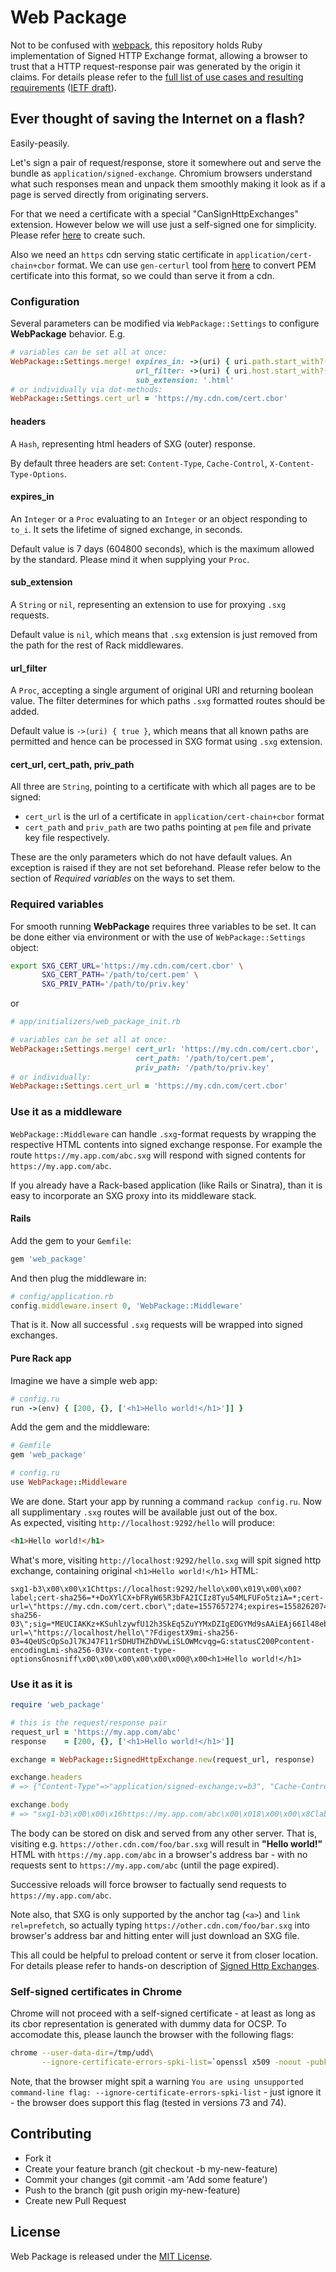 # Web Package
Not to be confused with [webpack](https://webpack.js.org), this repository holds Ruby implementation of Signed HTTP Exchange format, allowing a browser to trust that a HTTP request-response pair was generated by the origin it claims. For details please refer to the [full list of use cases and resulting requirements](https://wicg.github.io/webpackage/draft-yasskin-webpackage-use-cases.html) ([IETF draft](https://tools.ietf.org/html/draft-yasskin-webpackage-use-cases)).

## Ever thought of saving the Internet on a flash?

Easily-peasily.

Let's sign a pair of request/response, store it somewhere out and serve the bundle as `application/signed-exchange`. Chromium browsers understand what such responses mean and unpack them smoothly making it look as if a page is served directly from originating servers.

For that we need a certificate with a special "CanSignHttpExchanges" extension. However below we will use just a self-signed one for simplicity. Please refer [here](https://github.com/WICG/webpackage/tree/master/go/signedexchange#creating-our-first-signed-exchange) to create such.

Also we need an `https` cdn serving static certificate in `application/cert-chain+cbor` format. We can use `gen-certurl` tool from [here](https://github.com/WICG/webpackage/tree/master/go/signedexchange#creating-our-first-signed-exchange) to convert PEM certificate into this format, so we could than serve it from a cdn.

### Configuration

Several parameters can be modified via `WebPackage::Settings` to configure **WebPackage** behavior.
E.g.
```ruby
# variables can be set all at once:
WebPackage::Settings.merge! expires_in: ->(uri) { uri.path.start_with?('/news') ? 7.days : 1.day },
                            url_filter: ->(uri) { uri.host.start_with?('amp') },
                            sub_extension: '.html'
# or individually via dot-methods:
WebPackage::Settings.cert_url = 'https://my.cdn.com/cert.cbor'
```

#### headers
A `Hash`, representing html headers of SXG (outer) response.

By default three headers are set: `Content-Type`, `Cache-Control`, `X-Content-Type-Options`.

#### expires_in
An `Integer` or a `Proc` evaluating to an `Integer` or an object responding to `to_i`. It sets the lifetime of signed exchange, in seconds.

Default value is 7 days (604800 seconds), which is the maximum allowed by the standard. Please mind it when supplying your `Proc`.

#### sub_extension
A `String` or `nil`, representing an extension to use for proxying `.sxg` requests.

Default value is `nil`, which means that `.sxg` extension is just removed from the path for the rest of Rack middlewares.

#### url_filter
A `Proc`, accepting a single argument of original URI and returning boolean value. The filter determines for which paths `.sxg` formatted routes should be added.

Default value is `->(uri) { true }`, which means that all known paths are permitted and hence can be processed in SXG format using `.sxg` extension.

#### cert_url, cert_path, priv_path

All three are `String`, pointing to a certificate with which all pages are to be signed:
  - `cert_url` is the url of a certificate in `application/cert-chain+cbor` format
  - `cert_path` and `priv_path` are two paths pointing at `pem` file and private key file respectively.

These are the only parameters which do not have default values. An exception is raised if they are not set beforehand. Please refer below to the section of _Required variables_ on the ways to set them.

### Required variables

For smooth running **WebPackage** requires three variables to be set. It can be done either via environment or with the use of `WebPackage::Settings` object:
```bash
export SXG_CERT_URL='https://my.cdn.com/cert.cbor' \
       SXG_CERT_PATH='/path/to/cert.pem' \
       SXG_PRIV_PATH='/path/to/priv.key'
```
or
```ruby
# app/initializers/web_package_init.rb

# variables can be set all at once:
WebPackage::Settings.merge! cert_url: 'https://my.cdn.com/cert.cbor',
                            cert_path: '/path/to/cert.pem',
                            priv_path: '/path/to/priv.key'
# or individually:
WebPackage::Settings.cert_url = 'https://my.cdn.com/cert.cbor'
```

### Use it as a middleware

`WebPackage::Middleware` can handle `.sxg`-format requests by wrapping the respective HTML contents into signed exchange response. For example the route `https://my.app.com/abc.sxg` will respond with signed contents for `https://my.app.com/abc`.

If you already have a Rack-based application (like Rails or Sinatra), than it is easy to incorporate an SXG proxy into its middleware stack.

#### Rails
Add the gem to your `Gemfile`:
```ruby
gem 'web_package'
```
And then plug the middleware in:
```ruby
# config/application.rb
config.middleware.insert 0, 'WebPackage::Middleware'
```

That is it. Now all successful `.sxg` requests will be wrapped into signed exchanges.

#### Pure Rack app
Imagine we have a simple web app:
```ruby
# config.ru
run ->(env) { [200, {}, ['<h1>Hello world!</h1>']] }
```
Add the gem and the middleware:
```ruby
# Gemfile
gem 'web_package'

# config.ru
use WebPackage::Middleware
```

We are done. Start your app by running a command `rackup config.ru`. Now all supplimentary `.sxg` routes will be available just out of the box.<br>
As expected, visiting `http://localhost:9292/hello` will produce:
```html
<h1>Hello world!</h1>
```
What's more, visiting `http://localhost:9292/hello.sxg` will spit signed http exchange, containing original `<h1>Hello world!</h1>` HTML:
```text
sxg1-b3\x00\x00\x1Chttps://localhost:9292/hello\x00\x019\x00\x00?label;cert-sha256=*+DoXYlCX+bFRyW65R3bFA2ICIz8Tyu54MLFUFo5tziA=*;cert-url=\"https://my.cdn.com/cert.cbor\";date=1557657274;expires=1558262074;integrity=\"digest/mi-sha256-03\";sig=*MEUCIAKKz+KSuhlzywfU12h3SkEq5ZuYYMxDZIgEDGYMd9sAAiEAj66Il48eb0CXFAnuZhnS+j6dqZVLJ6IwUVGWShhQu9g=*;validity-url=\"https://localhost/hello\"?FdigestX9mi-sha256-03=4QeUScOpSoJl7KJ47F11rSDHUTHZhDVwLiSLOWMcvqg=G:statusC200Pcontent-encodingLmi-sha256-03Vx-content-type-optionsGnosniff\x00\x00\x00\x00\x00\x00@\x00<h1>Hello world!</h1>
```

### Use it as it is
```ruby
require 'web_package'

# this is the request/response pair
request_url = 'https://my.app.com/abc'
response    = [200, {}, ['<h1>Hello world!</h1>']]

exchange = WebPackage::SignedHttpExchange.new(request_url, response)

exchange.headers
# => {"Content-Type"=>"application/signed-exchange;v=b3", "Cache-Control"=>"no-transform", "X-Content-Type-Options"=>"nosniff"}

exchange.body
# => "sxg1-b3\x00\x00\x16https://my.app.com/abc\x00\x018\x00\x00\x8Clabel;cert-sha256=*+DoXYlCX+bFRyW65R3bFA2ICIz8Tyu54MLFUFo5tziA=*;cert-url=\"https://my.cdn.com/cert.cbor\";date=1557648268;expires=1558253068;integrity=\"digest/mi-sha256-03\";sig=*MEYCIQDSH2F6E/naM/ul1iIMZMBd9VHnrbsxp+dKhYcxy9u1ewIhAIRIuHcTVPLS73q2ETLLGwY5Y7nR52bDG251uBBHxsBZ*;validity-url=\"https://my.app.com/abc\"\xA4FdigestX9mi-sha256-03=4QeUScOpSoJl7KJ47F11rSDHUTHZhDVwLiSLOWMcvqg=G:statusC200Pcontent-encodingLmi-sha256-03Vx-content-type-optionsGnosniff\x00\x00\x00\x00\x00\x00@\x00<h1>Hello world!</h1>"
```

The body can be stored on disk and served from any other server. That is, visiting e.g. `https://other.cdn.com/foo/bar.sxg` will result in <b>"Hello&nbsp;world!"</b> HTML with `https://my.app.com/abc` in a browser's address bar - with no requests sent to `https://my.app.com/abc` (until the page expired).

Successive reloads will force browser to factually send requests to `https://my.app.com/abc`.

Note also, that SXG is only supported by the anchor tag (`<a>`) and `link rel=prefetch`, so actually typing `https://other.cdn.com/foo/bar.sxg` into browser's address bar and hitting enter will just download an SXG file.

This all could be helpful to preload content or serve it from closer location. For details please refer to hands-on description of [Signed Http Exchanges](https://developers.google.com/web/updates/2018/11/signed-exchanges).

### Self-signed certificates in Chrome
Chrome will not proceed with a self-signed certificate - at least as long as its cbor representation is generated with dummy data for OCSP. To accomodate this, please launch the browser with the following flags:
```bash
chrome --user-data-dir=/tmp/udd\
       --ignore-certificate-errors-spki-list=`openssl x509 -noout -pubkey -in cert.pem | openssl pkey -pubin -outform der | openssl dgst -sha256 -binary | base64`
```

Note, that the browser might spit a warning `You are using unsupported command-line flag: --ignore-certificate-errors-spki-list` - just ignore it - the browser does support this flag (tested in versions 73 and 74).

## Contributing
  - Fork it
  - Create your feature branch (git checkout -b my-new-feature)
  - Commit your changes (git commit -am 'Add some feature')
  - Push to the branch (git push origin my-new-feature)
  - Create new Pull Request

## License

Web Package is released under the [MIT License](../master/LICENSE).
